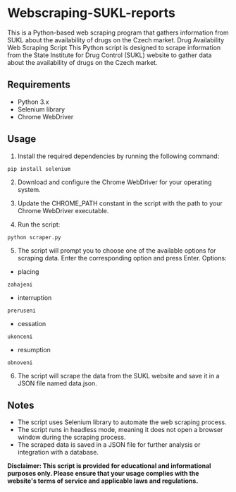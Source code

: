 # Webscraping-SUKL-reports
This is a Python-based web scraping program that gathers information from SUKL about the availability of drugs on the Czech market. 
Drug Availability Web Scraping Script
This Python script is designed to scrape information from the State Institute for Drug Control (SUKL) website to gather data about the availability of drugs on the Czech market.

## Requirements
- Python 3.x
- Selenium library
- Chrome WebDriver

## Usage
1. Install the required dependencies by running the following command:

```
pip install selenium
```
2. Download and configure the Chrome WebDriver for your operating system.

3. Update the CHROME_PATH constant in the script with the path to your Chrome WebDriver executable.

4. Run the script:

```
python scraper.py
```
5. The script will prompt you to choose one of the available options for scraping data. Enter the corresponding option and press Enter.
Options:
- placing
```
zahajeni
```
- interruption
```
preruseni
```
- cessation
```
ukonceni
```
- resumption
```
obnoveni
```
6. The script will scrape the data from the SUKL website and save it in a JSON file named data.json.

## Notes
- The script uses Selenium library to automate the web scraping process.
- The script runs in headless mode, meaning it does not open a browser window during the scraping process.
- The scraped data is saved in a JSON file for further analysis or integration with a database.

**Disclaimer: This script is provided for educational and informational purposes only. Please ensure that your usage complies with the website's terms of service and applicable laws and regulations.**
